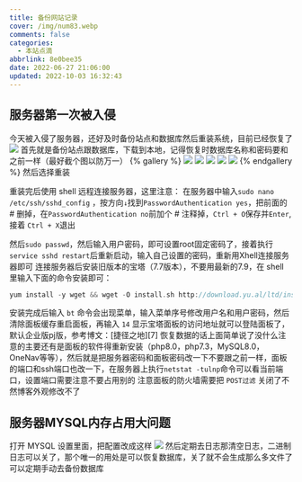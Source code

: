 ```yaml
---
title: 备份网站记录
cover: /img/num83.webp
comments: false
categories:
  - 本站点滴
abbrlink: 8e0bee35
date: 2022-06-27 21:06:00
updated: 2022-10-03 16:32:43
---
```

##  服务器第一次被入侵
今天被入侵了服务器，还好及时备份站点和数据库然后重装系统，目前已经恢复了
![](https://image-1309791158.cos.ap-guangzhou.myqcloud.com/%E5%85%B6%E4%BB%96/QQ%E6%88%AA%E5%9B%BE20220627192233.jpg)
首先就是备份站点跟数据库，下载到本地，记得恢复时数据库名称和密码要和之前一样（最好截个图以防万一）
{% gallery %}
![](https://image-1309791158.cos.ap-guangzhou.myqcloud.com/%E5%85%B6%E4%BB%96/QQ%E6%88%AA%E5%9B%BE20220627201142.png)
![](https://image-1309791158.cos.ap-guangzhou.myqcloud.com/%E5%85%B6%E4%BB%96/QQ%E6%88%AA%E5%9B%BE20220627201130.jpg)
![](https://image-1309791158.cos.ap-guangzhou.myqcloud.com/%E5%85%B6%E4%BB%96/QQ%E6%88%AA%E5%9B%BE20220627201352%20.png)
![](https://image-1309791158.cos.ap-guangzhou.myqcloud.com/%E5%85%B6%E4%BB%96/QQ%E6%88%AA%E5%9B%BE20220627201405.png)
![](https://image-1309791158.cos.ap-guangzhou.myqcloud.com/%E5%85%B6%E4%BB%96/dd75ab70997b4b1d8f400d531d32b658.png)
{% endgallery %}
然后选择重装

重装完后使用 shell 远程连接服务器，这里注意：
在服务器中输入`sudo nano /etc/ssh/sshd_config` ，按方向`↓`找到`PasswordAuthentication yes`，把前面的 # 删掉，在`PasswordAuthentication no`前加个 # 注释掉，`Ctrl + O`保存并`Enter`,接着 `Ctrl + X`退出

然后`sudo passwd`，然后输入用户密码，即可设置root固定密码了，接着执行`service sshd restart`后重新启动，输入自己设置的密码，重新用Xhell连接服务器即可
连接服务器后安装旧版本的宝塔（7.7版本），不要用最新的7.9，在 shell 里输入下面的命令安装即可：
```cpp
yum install -y wget && wget -O install.sh http://download.yu.al/ltd/install/install_6.0.sh && sh install.sh
```
安装完成后输入 `bt` 命令会出现菜单，输入菜单序号修改用户名和用户密码，然后清除面板缓存重启面板，再输入 `14` 显示宝塔面板的访问地址就可以登陆面板了，默认企业版pj版，参考博文：[捷径之地][7]
恢复数据的话上面简单说了没什么注意的主要还有是面板的软件得重新安装（php8.0，php7.3，MySQL8.0，OneNav等等），然后就是把服务器密码和面板密码改一下不要跟之前一样，面板的端口和ssh端口也改一下，在服务器上执行`netstat -tulnp`命令可以看当前端口，设置端口需要注意不要占用别的
注意面板的防火墙需要把 `POST过滤` 关闭了不然博客外观修改不了

##  服务器MYSQL内存占用大问题
打开 MYSQL 设置里面，把配置改成这样
![](https://image-1309791158.cos.ap-guangzhou.myqcloud.com/%E5%85%B6%E4%BB%96/QQ%E6%88%AA%E5%9B%BE20221003162925.jpg)
然后定期去日志那清空日志，二进制日志可以关了，那个唯一的用处是可以恢复数据库，关了就不会生成那么多文件了可以定期手动去备份数据库


  
  
  
